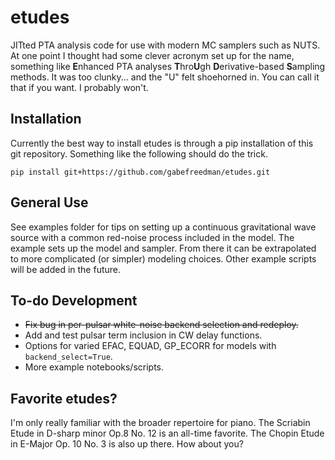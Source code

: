 # etudes
JITted PTA analysis code for use with modern MC samplers such as NUTS. At one point I thought had some clever acronym set up for the name, something like **E**nhanced PTA analyses **T**hro**U**gh **D**erivative-based **S**ampling methods. It was too clunky... and the "U" felt shoehorned in. You can call it that if you want. I probably won't.

## Installation
Currently the best way to install etudes is through a pip installation of this git repository. Something like the following should do the trick.
```
pip install git+https://github.com/gabefreedman/etudes.git
```

## General Use
See examples folder for tips on setting up a continuous gravitational wave source with a common red-noise process included in the model. The example sets up the model and sampler. From there it can be extrapolated to more complicated (or simpler) modeling choices. Other example scripts will be added in the future.

## To-do Development
- ~~Fix bug in per-pulsar white-noise backend selection and redeploy.~~
- Add and test pulsar term inclusion in CW delay functions.
- Options for varied EFAC, EQUAD, GP_ECORR for models with `backend_select=True`.
- More example notebooks/scripts.

## Favorite etudes?
I'm only really familiar with the broader repertoire for piano. The Scriabin Etude in D-sharp minor Op.8 No. 12 is an all-time favorite. The Chopin Etude in E-Major Op. 10 No. 3 is also up there. How about you?
